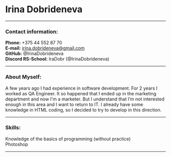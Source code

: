 # Irina Dobrideneva
****
### Contact information:  
**Phone:** +375 44 552 87 70  
**E-mail:** irina.dobrideneva@gmail.com  
**GitHub:** @IrinaDobrideneva  
**Discord RS-School:** IraDobr (@IrinaDobrideneva)  
****
### About Myself:  
A few years ago I had experience in software development. For 2 years I worked as QA Engineer. It so happened that I ended up in the marketing department and now I'm a marketer. But I understand that I’m not interested enough in this area and I want to return to IT. I already have some knowledge in HTML coding, so I decided to try to develop in this direction.  
****
### Skills:  
Knowledge of the basics of programming (without practice)  
Photoshop  
****
